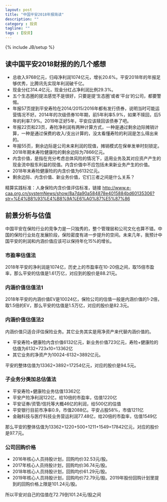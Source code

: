 ```yaml
---
layout: post
title: "中国平安2018年报简读"
description: ""
category : 投资
tagline: ""
tags : [投资]
---
```

{% include JB/setup %}


## 读中国平安2018财报的的几个感想

* 总收入9768亿元，归母净利润1074亿元，增长20.6%。平安2018年的年报足够优秀，比腾讯先实现年利润破千亿。
* 现金分红314.4亿元，现金分红占净利润比例29.3%。
* 五个生态圈的提法感觉不是很好，只要是提‘生态圈’或者‘平台’的公司，都要警惕。
* 年报57页提到平安寿险在2014/2015/2016年都有发行债券，说明当时可能运营情况不好。2014年的次级债券10年期，前5年利率5.9%，如果不赎回，后5年的利率7.9%。2019年正好5年，平安应该赎回该债券了吧。
* 年报22页和23页，寿险净利润有两种计算方式，一种是通过剩余边际摊销计算，一种是通过保费的收入/支出计算的，没太看懂寿险的利润是怎么得出来的。
* 年报55页，剩余边际是公司未来利润的现值，摊销模式在保单发单时刻锁定。2018年期末寿险健康险的剩余边际为7866亿元。
* 内含价值，是指在充分考虑总体风险的情况下，适用业务及其对应资产产生的现金流中股东利益的现值。内含价值中不应包括未来新业务产生的价值。
* 2018年末寿险健康险的内含价值为6132亿元。
* 剩余边际、内含价值、新业务价值，它们三者之间是什么关系？


精算实践标准：人身保险内含价值评估标准，链接 http://www.e-caa.org.cn/systemNews/show/8a7da90a584878e4015884bd60135306?str=%E4%B8%93%E4%B8%9A%E6%A0%87%E5%87%86

## 前景分析与估值

中国平安在保险行业的竞争力是一只独秀的，整个管理层和公司文化也算不错。中国的保险行业处在发展阶段，保险密度有进一步提升的空间。未来几年，我预计中国平安的利润和内涵价值应该可以保持年化15%的增长。

### 市盈率估值法

2018年平安的净利润是1074亿，历史上的市盈率在10-20倍之间，取15倍市盈率，那么平安的估值是1.61万亿，对应到的股价是88.21元。

### 内涵价值估值法1

2018年平安的内涵价值EV是10024亿，保险公司的估值一般是内涵价值的1-2倍，取1.5倍的EV，那么平安的估值是1.5万亿，对应的股价是82.3元。

### 内涵价值估值法2

内涵价值只适合评估保险业务。其它业务其实是用净资产来代替内涵价值的。

* 平安寿险+健康险内含价值6132亿元，新业务价值723亿元，寿险+健康险的估值为6132+723x10=13362亿
* 其它业务的净资产为10024-6132=3892亿元。

平安的整体估值为13362+3892=17254亿元，对应的股价是94.5元。

### 子业务分类加总估值法

* 平安寿险+健康险业务估值13362亿
* 平安产险净利润122亿，给10倍的市盈率，估值1220亿
* 平安证券/资管/信托等大概46亿的利润，给500亿的估值
* 平安银行目前市净率0.9，市值2088亿。平安占股58%，市值1211亿
* 金融科技与医疗科技业务营运利润77.48亿，给20倍的市盈率，估值1549亿

那么平安的整体估值为13362+1220+500+1211+1549=17842亿元，对应的股价是97.7元。

### 公司回购价格

* 2016年核心人员持股计划，回购均价32.53元/股。
* 2017年核心人员持股计划，回购均价36.74元/股。
* 2018年核心人员持股计划，回购均价61.29元/股。
* 2019年核心人员持股计划，回购均价72.79元/股。2019年股份回购计划里提到的回购价格上限是101.24元/股。

所以平安对自己的估值在72.79到101.24元/股之间

